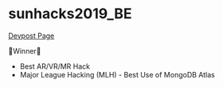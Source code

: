# sunhacks2019_BE

[Devpost Page](https://devpost.com/software/waru)

🎉Winner🎉
- Best AR/VR/MR Hack
- Major League Hacking (MLH) - Best Use of MongoDB Atlas

